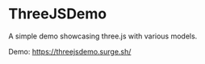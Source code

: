 # ThreeJSDemo

A simple demo showcasing three.js with various models.

Demo: https://threejsdemo.surge.sh/
